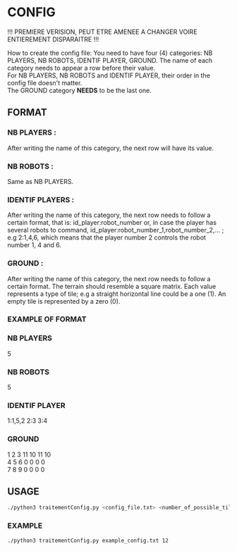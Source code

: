 # CONFIG 
!!! PREMIERE VERISION, PEUT ETRE AMENEE A CHANGER VOIRE ENTIEREMENT DISPARAITRE !!!

How to create the config file:
  You need to have four (4) categories: NB PLAYERS, NB ROBOTS, IDENTIF PLAYER, GROUND. 
  The name of each category needs to appear a row before their value.  
  For NB PLAYERS, NB ROBOTS and IDENTIF PLAYER, their order in the config file doesn't matter.  
  The GROUND category **NEEDS** to be the last one.
  
  ## FORMAT
  ### NB PLAYERS :
  After writing the name of this category, the next row will have its value.
  
  ### NB ROBOTS :
  Same as NB PLAYERS.
  
  ### IDENTIF PLAYERS :
  After writing the name of this category, the next row needs to follow a certain format, that is:
  id_player:robot_number or, in case the player has several robots to command, id_player:robot_number_1,robot_number_2,... ; e.g 2:1,4,6, which means that the player number 2 controls the robot number 1, 4 and 6.
  
  ### GROUND :
  After writing the name of this category, the next row needs to follow a certain format.
  The terrain should resemble a square matrix. Each value represents a type of tile; e.g a straight horizontal line could be a one (1).
  An empty tile is represented by a zero (0).
  
  ### EXAMPLE OF FORMAT
  ### NB PLAYERS
  5
  ### NB ROBOTS 
  5
  ### IDENTIF PLAYER
  1:1,5,2 2:3 3:4
  ### GROUND
  1 2 3 11 10	11 10  
  4 5 6 0 0 0 0  
  7 8 9 0 0 0 0  
  
  ## USAGE
  ```sh
  ./python3 traitementConfig.py <config_file.txt> <number_of_possible_tiles>
  ```
  ### EXAMPLE
 ```sh
 ./python3 traitementConfig.py example_config.txt 12
